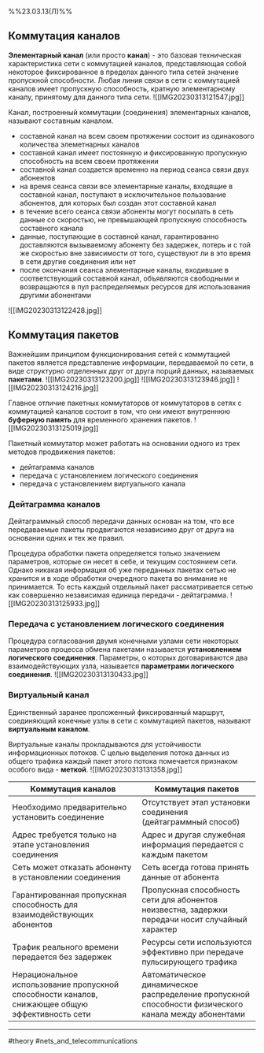 %%23.03.13(Л)%% 
## Коммутация каналов
**Элементарный канал** (или просто **канал**) - это базовая техническая характеристика сети с коммутацией каналов, представляющая собой некоторое фиксированное в пределах данного типа сетей значение пропускной способности. Любая линия связи в сети с коммутацией каналов имеет пропускную способность, кратную элементарному каналу, принятому для данного типа сети.
![[IMG20230313121547.jpg]]

Канал, построенный коммутации (соединения) элементарных каналов, называют составным каналом.
- составной канал на всем своем протяжении состоит из одинакового количества элеметнарных каналов
- составной канал имеет постоянную и фиксированную пропускную способность на всем своем протяжении
- составной канал создается временно на период сеанса связи двух абонентов
- на время сеанса связи все элементарные каналы, входящие в составной канал, поступают в исключительное пользование абонентов, для которых был создан этот составной канал
- в течение всего сеанса связи абоненты могут посылать в сеть данные со скоростью, не превышающей пропускную способность составного канала
- данные, поступающие в составной канал, гарантированно доставляются вызываемому абоненту без задержек, потерь и с той же скоростью вне зависимости от того, существуют ли в это время в сети другие соединения или нет
- после окончания сеанса элементарные каналы, входившие в соответствующий составной канал, объявляются свободными и возвращаются в пул распределяемых ресурсов для использования другими абонентами

![[IMG20230313122428.jpg]]

## Коммутация пакетов
Важнейшим принципом функционирования сетей с коммутацией пакетов является представление информации, передаваемой по сети, в виде структурно отделенных друг от друга порций данных, называемых **пакетами**.
![[IMG20230313123200.jpg]]
![[IMG20230313123946.jpg]]
![[IMG20230313124216.jpg]]

Главное отличие пакетных коммутаторов от коммутаторов в сетях с коммутацией каналов состоит в том, что они имеют внутреннюю **буферную память** для временного хранения пакетов.
![[IMG20230313125019.jpg]]

Пакетный коммутатор может работать на основании одного из трех методов продвижения пакетов:
- дейтаграмма каналов
- передача с установлением логического соединения
- передача с установлением виртуального канала

### Дейтаграмма каналов
Дейтаграммный способ передачи данных основан на том, что все передаваемые пакеты продвигаются независимо друг от друга на основании одних и тех же правил.

Процедура обработки пакета определяется только значением параметров, которые он несет в себе, и текущим состоянием сети. Однако никакая информация об уже переданных пакетах сетью не хранится и в ходе обработки очередного пакета во внимание не принимается. То есть каждый отдельный пакет рассматривается сетью как совершенно независимая единица передачи - дейтаграмма.
![[IMG20230313125933.jpg]]

### Передача с установлением логического соединения
Процедура согласования двумя конечными узлами сети некоторых параметров процесса обмена пакетами называется **установлением логического соединения**. Параметры, о которых договариваются два взаимодействующих узла, называется **параметрами логического соединения**.
![[IMG20230313130433.jpg]]

### Виртуальный канал
Единственный заранее проложенный фиксированный маршрут, соединяющий конечные узлы в сети с коммутацией пакетов, называют **виртуальным каналом**.

Виртуальные каналы прокладываются для устойчивости информационных потоков. С целью выделения потока данных из общего трафика каждый пакет этого потока помечается признаком особого вида - **меткой**.
![[IMG20230313131358.jpg]]

Коммутация каналов | Коммутация пакетов
--- | ---
Необходимо предварительно установить соединение | Отсутствует этап установки соединения (дейтаграммный способ)
Адрес требуется только на этапе установления соединения | Адрес и другая служебная информация передается с каждым пакетом
Сеть может отказать абоненту в установлении соединения | Сеть всегда готова принять данные от абонента
Гарантированная пропускная способность для взаимодействующих абонентов | Пропускная способность сети для абонентов неизвестна, задержки передачи носит случайный характер
Трафик реального времени передается без задержек | Ресурсы сети используются эффективно при передаче пульсирующего трафика
Нерациональное использование пропускной способности каналов, снижающее общую эффективность сети | Автоматическое динамическое распределение пропускной способности физического канала между абонентами

---
#theory #nets_and_telecommunications 
